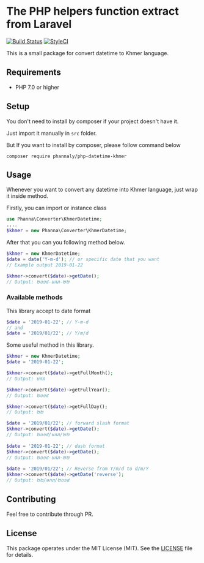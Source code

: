# The PHP helpers function extract from Laravel

[![Build Status](https://travis-ci.org/phannaly/php-datetime-khmer.svg?branch=master)](https://travis-ci.org/phannaly/php-datetime-khmer)  [![StyleCI](https://github.styleci.io/repos/165952860/shield?branch=master)](https://github.styleci.io/repos/165952860)

This is a small package for convert datetime to Khmer language.

## Requirements

* PHP 7.0 or higher

## Setup

You don't need to install by composer if your project doesn't have it.

Just import it manually in `src` folder.

But If you want to install by composer, please follow command below

    composer require phannaly/php-datetime-khmer


<a name="usage"></a>
## Usage

Whenever you want to convert any datetime into Khmer language, just wrap it inside method.

Firstly, you can import or instance class
```php
use Phanna\Converter\KhmerDatetime;
....
$khmer = new Phanna\Converter\KhmerDatetime;
```

After that you can you following method below.

```php
$khmer = new KhmerDatetime;
$date = date('Y-m-d'); // or specific date that you want
// Example output 2019-01-22

$khmer->convert($date)->getDate();
// Output: ២០១៩-មករា-២២
```
### Available methods

This library accept to date format

```php
$date = '2019-01-22'; // Y-m-d
// and
$date = '2019/01/22'; // Y/m/d
```
Some useful method in this library.

```php
$khmer = new KhmerDatetime;
$date = '2019-01-22';

$khmer->convert($date)->getFullMonth();
// Output: មករា

$khmer->convert($date)->getFullYear();
// Output: ២០១៩

$khmer->convert($date)->getFullDay();
// Output: ២២

$date = '2019/01/22'; // forward slash format
$khmer->convert($date)->getDate();
// Output: ២០១៩/មករា/២២
 
$date = '2019-01-22'; // dash format
$khmer->convert($date)->getDate();
// Output: ២០១៩-មករា-២២
 
$date = '2019/01/22'; // Reverse from Y/m/d to d/m/Y
$khmer->convert($date)->getDate('reverse');
// Output: ២២/មករា/២០១៩

```

## Contributing

Feel free to contribute through PR.

## License

This package operates under the MIT License (MIT). See the [LICENSE](https://github.com/phannaly/php-datetime-khmer/blob/master/LICENSE.md) file for details.
